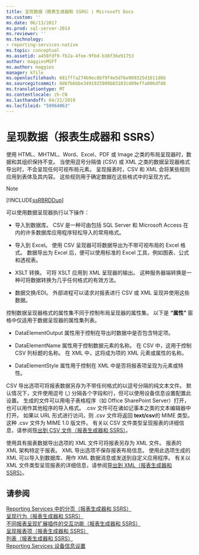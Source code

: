```yaml
---
title: 呈现数据（报表生成器和 SSRS）| Microsoft Docs
ms.custom: ''
ms.date: 06/13/2017
ms.prod: sql-server-2014
ms.reviewer: ''
ms.technology:
- reporting-services-native
ms.topic: conceptual
ms.assetid: a458fdf9-fb2a-4fee-9fbd-b38f36e91753
author: maggiesMSFT
ms.author: maggies
manager: kfile
ms.openlocfilehash: 681fffa274b9ec8bf9f4e5d76e909325d1611d6b
ms.sourcegitcommit: 8d6fb6bbe3491925909b83103c409effa006df88
ms.translationtype: MT
ms.contentlocale: zh-CN
ms.lasthandoff: 04/22/2019
ms.locfileid: "59964063"
---
```

# <a name="rendering-data-report-builder-and-ssrs"></a>呈现数据（报表生成器和 SSRS）
  使用 HTML、MHTML、Word、Excel、PDF 或 Image 之类的布局呈现器时，数据和其组织保持不变。 当使用逗号分隔值 (CSV) 或 XML 之类的数据呈现器格式导出时，不会呈现任何可视布局元素。 呈现报表时，CSV 和 XML 会将某些规则应用到表体及其内容。 这些规则用于确定数据在这些格式中的呈现方式。  
  
> [!NOTE]  
>  [!INCLUDE[ssRBRDDup](../../includes/ssrbrddup-md.md)]  
  
 可以使用数据呈现器执行以下操作：  
  
-   导入到数据库。 CSV 是一种可由包括 SQL Server 和 Microsoft Access 在内的许多数据库应用程序轻松导入的常用格式。  
  
-   导入到 Excel。 使用 CSV 呈现器可将数据导出为不带可视布局的 Excel 格式。 数据导出为 Excel 后，便可以使用标准的 Excel 工具，例如图表、公式和透视表。  
  
-   XSLT 转换。 可将 XSLT 应用到 XML 呈现器的输出。 这种服务器端转换是一种可将数据转换为几乎任何格式的有效方法。  
  
-   数据交换/EDI。 外部进程可以请求对报表进行 CSV 或 XML 呈现并使用这些数据。  
  
 控制数据呈现器格式的属性集不同于控制布局呈现器的属性集。 以下是 **“属性”** 窗格中仅适用于数据呈现器的属性集列表。  
  
-   DataElementOutput 属性用于控制在导出时数据中是否包含特定项。  
  
-   DataElementName 属性用于控制数据元素的名称。 在 CSV 中，这用于控制 CSV 列标题的名称。 在 XML 中，这将成为项的 XML 元素或属性的名称。  
  
-   DataElementStyle 属性用于控制在 XML 中是否将报表项呈现为元素或特性。  
  
 CSV 导出选项可将报表数据另存为不带任何格式的以逗号分隔的纯文本文件。 默认情况下，文件使用逗号 (,) 分隔各个字段和行，但可以使用设备信息设置配置此设置。 生成的文件可以用电子表格程序（如 Office SharePoint Server）打开，也可以用作其他程序的导入格式。 .csv 文件可在诸如记事本之类的文本编辑器中打开。 如果以 URL 形式进行访问，则 .csv 文件将返回 **text/csv**的 MIME 类型。 这种 .csv 文件为 MIME 1.0 版文件。 有关以 CSV 文件类型呈现报表的详细信息，请参阅[导出到 CSV 文件（报表生成器和 SSRS）](../report-builder/exporting-to-a-csv-file-report-builder-and-ssrs.md)。  
  
 使用具有报表数据导出选项的 XML 文件可将报表另存为 XML 文件。 报表的 XML 架构特定于报表。 XML 导出选项不保存报表布局信息。 使用此选项生成的 XML 可以导入到数据库、用作 XML 数据消息或发送到自定义应用程序。 有关以 XML 文件类型呈现报表的详细信息，请参阅[导出到 XML（报表生成器和 SSRS）](../report-builder/exporting-to-xml-report-builder-and-ssrs.md)。  
  
## <a name="see-also"></a>请参阅  
 [Reporting Services 中的分页（报表生成器和 SSRS）](pagination-in-reporting-services-report-builder-and-ssrs.md)   
 [呈现行为（报表生成器和 SSRS）](rendering-behaviors-report-builder-and-ssrs.md)   
 [不同报表呈现扩展插件的交互功能（报表生成器和 SSRS）](../report-builder/interactive-functionality-different-report-rendering-extensions.md)   
 [呈现报表项（报表生成器和 SSRS）](rendering-report-items-report-builder-and-ssrs.md)   
 [列表（报表生成器和 SSRS）](tables-matrices-and-lists-report-builder-and-ssrs.md)   
 [Reporting Services 设备信息设置](https://go.microsoft.com/fwlink/?LinkId=102515)  
  
  
